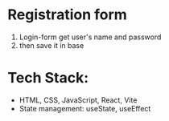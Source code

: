 # Registration form 
1. Login-form get user's name and password
2. then save it in base

# Tech Stack:
- HTML, CSS, JavaScript, React, Vite
- State management: useState, useEffect
